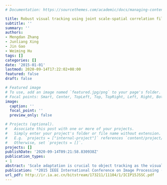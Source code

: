 ```yaml
---
# Documentation: https://sourcethemes.com/academic/docs/managing-content/

title: Robust visual tracking using joint scale-spatial correlation filters
subtitle: ''
summary: ''
authors:
- Mengdan Zhang
- Junliang Xing
- Jin Gao
- Weiming Hu
tags: []
categories: []
date: '2015-01-01'
lastmod: 2020-09-14T17:22:02+08:00
featured: false
draft: false

# Featured image
# To use, add an image named `featured.jpg/png` to your page's folder.
# Focal points: Smart, Center, TopLeft, Top, TopRight, Left, Right, BottomLeft, Bottom, BottomRight.
image:
  caption: ''
  focal_point: ''
  preview_only: false

# Projects (optional).
#   Associate this post with one or more of your projects.
#   Simply enter your project's folder or file name without extension.
#   E.g. `projects = ["internal-project"]` references `content/project/deep-learning/index.md`.
#   Otherwise, set `projects = []`.
projects: []
publishDate: '2020-09-14T09:21:58.830938Z'
publication_types:
- 1
abstract: 'Scale adaptation is crucial to object tracking as the visual size of the target changes continuously. Many existing tracking algorithms, however, simply ignore scale changes either for the consideration of tracking efficiency or the lack of principle ways to scale estimation. In this work, we present an efficient and effective scale adaptive tracking algorithm by proposing a correlation filter based tracker in the joint spatial and scale space. We find that the exhaustive template searching in this joint space can be well modeled by a block-circulant matrix. With the properties of the block-circulant matrices, we prove that the expensive template matching can be transformed to efficient dot product in frequency domain by fast Fourier Transform. Based on these findings, our new tracker significantly improves the robustness and adaptability of previous competitive spatial correlation trackers. On the latest single object tracking benchmark, our tracker advances the state-of-the-art tracking results with a very large margin.'
publication: '*2015 IEEE International Conference on Image Processing (ICIP)*'
url_pdf: http://ir.ia.ac.cn/bitstream/173211/11104/1/ICIP15JSSC.pdf
---
```

